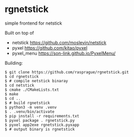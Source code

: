 # rgnetstick
simple frontend for netstick

Built on top of
- netstick https://github.com/moslevin/netstick
- pyxel https://github.com/kitao/pyxel
- pyxel_menu https://son-link.github.io/PyxelMenu/

Building:
```
$ git clone https://github.com/rasprague/rgnetstick.git
$ cd rgnetstick
$ # compile netstick binaray
$ cd netstick
$ cmake ./CMakeLists.txt
$ make
$ cd ..
$ # build rgnetstick
$ python3 -m venv .venv
$ . .venv/bin/activate
$ pip install -r requirements.txt
$ pyxel package . rgnetstick.py
$ pyxel app2exe rgnetstick.pyxapp
$ # output binary is rgnetstick
```
